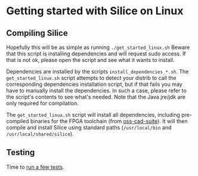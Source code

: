 # Getting started with Silice on Linux

## Compiling Silice

Hopefully this will be as simple as running `./get_started_linux.sh`
Beware that this script is installing dependencies and will request sudo access. If that is not ok, please open the script and see what it wants to install.

Dependencies are installed by the scripts `install_dependencies_*.sh`. The `get_started_linux.sh` script attempts to detect your distrib to call the corresponding dependencies installation script, but if that fails you may have to manually install the dependencies. In such a case, please refer to the script's contents to see what's needed. Note that the Java jre/jdk are only required for compilation.

The `get_started_linux.sh` script will install all dependencies, including pre-compiled binaries for the FPGA toolchain (from [oss-cad-suite](https://github.com/YosysHQ/oss-cad-suite-build)).
It will then compile and install Silice using standard paths (`/usr/local/bin` and `/usr/local/shared/silice`).

## Testing

Time to [run a few tests](GetStarted.md#testing).

